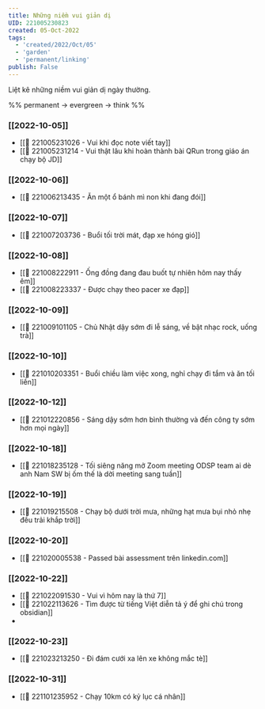 ```yaml
---
title: Những niềm vui giản dị
UID: 221005230823
created: 05-Oct-2022
tags:
  - 'created/2022/Oct/05'
  - 'garden'
  - 'permanent/linking'
publish: False
---
```

Liệt kê những niềm vui giản dị ngày thường.

%%
permanent -> evergreen -> think
%%

### [[2022-10-05]]
- [[🙂 221005231026 - Vui khi đọc note viết tay]]
- [[🙂 221005231214 - Vui thật lâu khi hoàn thành bài QRun trong giáo án chạy bộ JD]]

### [[2022-10-06]]
- [[🙂 221006213435 - Ăn một ổ bánh mì non khi đang đói]]

### [[2022-10-07]]
- [[🙂 221007203736 - Buổi tối trời mát, đạp xe hóng gió]]

### [[2022-10-08]]
- [[🙂 221008222911 - Ống đồng đang đau buốt tự nhiên hôm nay thấy êm]]
- [[🙂 221008223337 - Được chạy theo pacer xe đạp]]

### [[2022-10-09]]
- [[🙂 221009101105 - Chủ Nhật dậy sớm đi lễ sáng, về bật nhạc rock, uống trà]]

### [[2022-10-10]]
- [[🙂 221010203351 - Buổi chiều làm việc xong, nghỉ chạy đi tắm và ăn tối liền]]

### [[2022-10-12]]
- [[🙂 221012220856 - Sáng dậy sớm hơn bình thường và đến công ty sớm hơn mọi ngày]]

### [[2022-10-18]]
- [[🙂 221018235128 - Tối siêng năng mở Zoom meeting ODSP team ai dè anh Nam SW bị ốm thế là dời meeting sang tuần]]

### [[2022-10-19]]
- [[🙂 221019215508 - Chạy bộ dưới trời mưa, những hạt mưa bụi nhỏ nhẹ đều trải khắp trời]]

### [[2022-10-20]]
- [[🙂 221020005538 - Passed bài assessment trên linkedin.com]]

### [[2022-10-22]]
- [[🙂 221022091530 - Vui vì hôm nay là thứ 7]]
- [[🙂 221022113626 - Tìm được từ tiếng Việt diễn tả ý để ghi chú trong obsidian]]
- 

### [[2022-10-23]]
- [[🙂 221023213250 - Đi đám cưới xa lên xe không mắc tè]]


### [[2022-10-31]]
- [[🙂 221101235952 - Chạy 10km có kỷ lục cá nhân]]